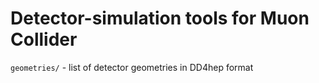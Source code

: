 # Detector-simulation tools for Muon Collider

`geometries/` - list of detector geometries in DD4hep format  

